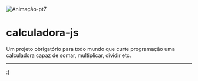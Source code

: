 ![Animação-pt7](https://user-images.githubusercontent.com/86725282/172070410-e2f83b1b-53a0-483b-87ff-8aa6c0367a90.gif)

# calculadora-js
Um projeto obrigatório para todo mundo que curte programação uma calculadora capaz de somar, multiplicar, dividir etc. 
<hr>
:)
